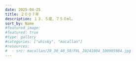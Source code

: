 ```yaml
---
date: 2025-04-25
title: ２００７年
description: １３．５度、７５０ml。
sort_by: Name
#featured_image: 
#featured: true
#type: gallery
#categories: ["whisky", "macallan"]
#resources:
#  - src: macallan/20_30_40_50/PXL_20241004_100905984.jpg
---
```

